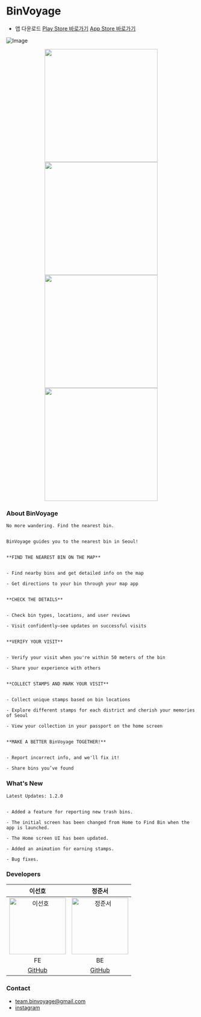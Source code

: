# BinVoyage
- 앱 다운로드 [Play Store 바로가기](https://play.google.com/store/apps/details?id=com.binvoyage) [App Store 바로가기](https://apps.apple.com/us/app/binvoyage/id6624302211?uo=2)

![Image](https://github.com/user-attachments/assets/e03ab2df-dd42-4401-aad1-2f1f32fc7955)

<p align="center">
  <img src="https://github.com/user-attachments/assets/d5a21309-82c5-4aa9-b33d-f25cb9b5182c" width="300">
  <img src="https://github.com/user-attachments/assets/32173d14-647b-4f2a-b631-45b818018b9d" width="300">
  <img src="https://github.com/user-attachments/assets/64a85dea-ed8c-40e0-b7df-37e6ea9e07fd" width="300">
  <img src="https://github.com/user-attachments/assets/fb5da801-1997-475b-a207-e96dd897e215" width="300">
</p>



### About BinVoyage
```
No more wandering. Find the nearest bin.


BinVoyage guides you to the nearest bin in Seoul!


**FIND THE NEAREST BIN ON THE MAP**


- Find nearby bins and get detailed info on the map

- Get directions to your bin through your map app


**CHECK THE DETAILS**


- Check bin types, locations, and user reviews

- Visit confidently—see updates on successful visits


**VERIFY YOUR VISIT**


- Verify your visit when you're within 50 meters of the bin

- Share your experience with others


**COLLECT STAMPS AND MARK YOUR VISIT**


- Collect unique stamps based on bin locations

- Explore different stamps for each district and cherish your memories of Seoul

- View your collection in your passport on the home screen


**MAKE A BETTER BinVoyage TOGETHER!**


- Report incorrect info, and we'll fix it!

- Share bins you’ve found
```

### What's New
```
Latest Updates: 1.2.0


- Added a feature for reporting new trash bins.

- The initial screen has been changed from Home to Find Bin when the app is launched.

- The Home screen UI has been updated.

- Added an animation for earning stamps.

- Bug fixes.
```

### Developers
| 이선호 | 정준서 |
|:------:|:------:|
| <img src="https://github.com/Lee-Sunho.png" alt="이선호" width=150> | <img src="https://github.com/juns1s.png" alt="정준서" width=150> |
| FE | BE |
| [GitHub](https://github.com/Lee-Sunho) | [GitHub](https://github.com/juns1s) |

### Contact
- team.binvoyage@gmail.com
- [instagram](https://www.instagram.com/binvoyageapp/)
